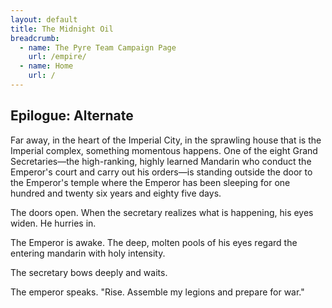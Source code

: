 ```yaml
---
layout: default
title: The Midnight Oil
breadcrumb:
  - name: The Pyre Team Campaign Page
    url: /empire/
  - name: Home
    url: /
---
```

## Epilogue: Alternate

Far away, in the heart of the Imperial City, in the sprawling house that is the Imperial complex, something momentous happens. One of the eight Grand Secretaries—the high-ranking, highly learned Mandarin who conduct the Emperor's court and carry out his orders—is standing outside the door to the Emperor's temple where the Emperor has been sleeping for one hundred and twenty six years and eighty five days.

The doors open. When the secretary realizes what is happening, his eyes widen. He hurries in.

The Emperor is awake. The deep, molten pools of his eyes regard the entering mandarin with holy intensity.

The secretary bows deeply and waits.

The emperor speaks. "Rise. Assemble my legions and prepare for war."
